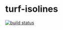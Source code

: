 turf-isolines
=============
[![build status](https://secure.travis-ci.org/Turfjs/turf-isolines.png)](http://travis-ci.org/Turfjs/turf-isolines)
